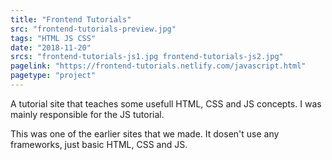 ```yaml
---
title: "Frontend Tutorials"
src: "frontend-tutorials-preview.jpg"
tags: "HTML JS CSS"
date: "2018-11-20"
srcs: "frontend-tutorials-js1.jpg frontend-tutorials-js2.jpg"
pagelink: "https://frontend-tutorials.netlify.com/javascript.html"
pagetype: "project"
---
```

A tutorial site that teaches some usefull HTML, CSS and JS concepts. I was mainly responsible for the JS tutorial.

This was one of the earlier sites that we made. It dosen't use any frameworks, just basic HTML, CSS and JS.



